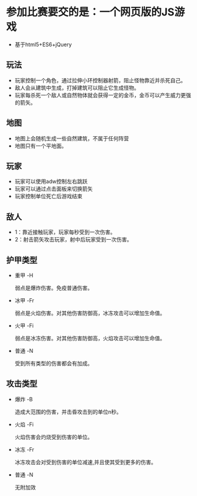 # 参加比赛要交的是：一个网页版的JS游戏

* 基于html5+ES6+jQuery

## 玩法

* 玩家控制一个角色，通过拉伸小环控制器射箭，阻止怪物靠近并杀死自己。
* 敌人会从建筑中生成，打掉建筑可以阻止它生成怪物。
* 玩家每杀死一个敌人或自然物体就会获得一定的金币，金币可以产生威力更强的箭矢。

## 地图

* 地图上会随机生成一些自然建筑，不属于任何阵营
* 地图只有一个平地面。

## 玩家

* 玩家可以使用adw控制左右跳跃
* 玩家可以通过点击面板来切换箭矢
* 玩家控制单位死亡后游戏结束

## 敌人

* 1：靠近接触玩家，玩家每秒受到一次伤害。
* 2：射击箭矢攻击玩家，射中后玩家受到一次伤害。

## 护甲类型

* 重甲 -H

  弱点是爆炸伤害。免疫普通伤害。

* 冰甲 -Fr

  弱点是火焰伤害。对其他伤害防御高，冰冻攻击可以增加生命值。

* 火甲 -Fi

  弱点是冰冻伤害。对其他伤害防御高，火焰攻击可以增加生命值。

* 普通 -N

  受到所有类型的伤害都会有加成。

## 攻击类型

* 爆炸 -B

  造成大范围的伤害，并击昏攻击到的单位n秒。

* 火焰 -Fi

  火焰伤害会灼烧受到伤害的单位。

* 冰冻 -Fr

  冰冻攻击会对受到伤害的单位减速,并且使其受到更多的伤害。

* 普通 -N

  无附加效
